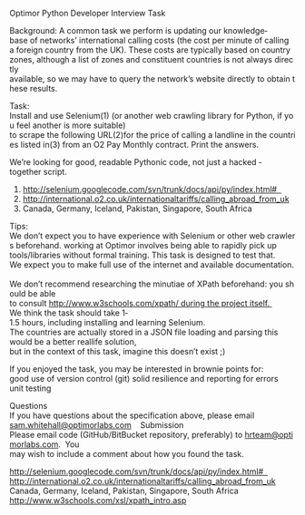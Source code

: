 Optimor Python Developer Interview Task   

Background: A common task we perform is updating our knowledge­base of networks’ international calling costs (the cost per minute of calling a foreign country from the UK). These costs are typically based on country zones, although a list of zones and constituent countries is not always directly  available, so we may have to query the network’s website directly to obtain these results.  

Task: Install and use Selenium(1) (or another web crawling library for Python, if you feel another is more suitable) to scrape the following URL(2)for the price of calling a landline in the countries listed in(3) from an O2 Pay Monthly contract. Print the answers. 

We’re looking for good, readable Pythonic code, not just a hacked ­together script.    

1. http://selenium.googlecode.com/svn/trunk/docs/api/py/index.html#   
2. http://international.o2.co.uk/internationaltariffs/calling_abroad_from_uk
3. Canada, Germany, Iceland, Pakistan, Singapore, South Africa  

Tips: 
We don’t expect you to have experience with Selenium or other web crawlers beforehand. working at Optimor involves being able to rapidly pick up tools/libraries without formal training. This task is designed to test that.
We expect you to make full use of the internet and available documentation. 
We don’t recommend researching the minutiae of XPath beforehand: you should be able  to consult http://www.w3schools.com/xpath/ during the project itself.  
We think the task should take 1­1.5 hours, including installing and learning Selenium. 
The countries are actually stored in a JSON file loading and parsing this would be a better real­life solution, but in the context of this task, imagine this doesn’t exist ;)  

If you enjoyed the task, you may be interested in brownie points for:  
    good use of version control (git)
    solid resilience and reporting for errors  
    unit testing  
    
Questions 
If you have questions about the specification above, please email  sam.whitehall@optimorlabs.com    
Submission Please email code (GitHub/BitBucket repository, preferably) to hrteam@optimorlabs.com. 
You  may wish to include a comment about how you found the task. 

http://selenium.googlecode.com/svn/trunk/docs/api/py/index.html#  
http://international.o2.co.uk/internationaltariffs/calling_abroad_from_uk
Canada, Germany, Iceland, Pakistan, Singapore, South Africa
http://www.w3schools.com/xsl/xpath_intro.asp